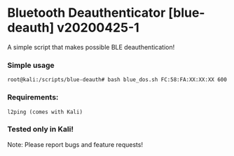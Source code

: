 # Bluetooth Deauthenticator [blue-deauth] v20200425-1
A simple script that makes possible BLE deauthentication!

### Simple usage

`root@kali:/scripts/blue-deauth# bash blue_dos.sh FC:58:FA:XX:XX:XX 600`

### Requirements:
```
l2ping (comes with Kali)
```

### Tested only in Kali!
Note: Please report bugs and feature requests!
